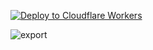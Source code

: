 [![Deploy to Cloudflare Workers](https://deploy.workers.cloudflare.com/button)](https://deploy.workers.cloudflare.com/?url=https://github.com/verschoren/multiple_recipients)

![export](https://github.com/verschoren/multiple_recipients/assets/894026/96d9021a-4d68-420e-a5ef-ec94474efd9d)
